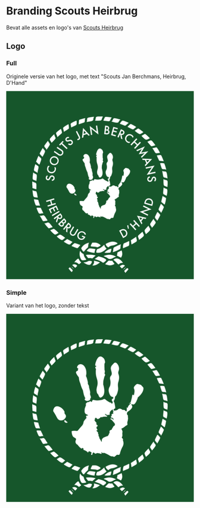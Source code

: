 # Branding Scouts Heirbrug

Bevat alle assets en logo's van [Scouts Heirbrug](https://www.scoutsheirbrug.be)

## Logo

### Full
Originele versie van het logo, met text "Scouts Jan Berchmans, Heirbrug, D'Hand"

![](/logo/full_background_white.png)

### Simple
Variant van het logo, zonder tekst

![](/logo/simple_background_white.png)
